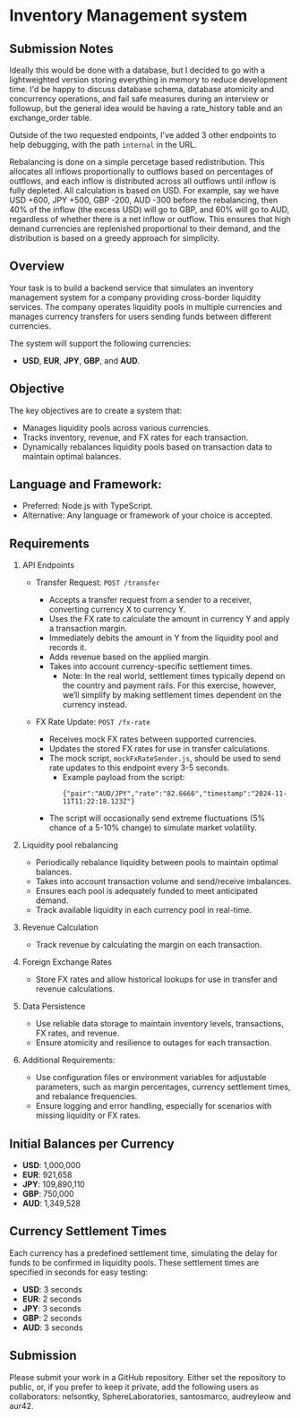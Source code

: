 # Inventory Management system

## Submission Notes
Ideally this would be done with a database, but I decided to go with a lightweighted version storing everything in memory to reduce development time. I'd be happy to discuss database schema, database atomicity and concurrency operations, and fail safe measures during an interview or followup, but the general idea would be having a rate_history table and an exchange_order table.

Outside of the two requested endpoints, I've added 3 other endpoints to help debugging, with the path `internal` in the URL.

Rebalancing is done on a simple percetage based redistribution. This allocates all inflows proportionally to outflows based on percentages of outflows, and each inflow is distributed across all outflows until inflow is fully depleted. All calculation is based on USD. For example, say we have USD +600, JPY +500, GBP -200, AUD -300 before the rebalancing, then 40% of the inflow (the excess USD) will go to GBP, and 60% will go to AUD, regardless of whether there is a net inflow or outflow. This ensures that high demand currencies are replenished proportional to their demand, and the distribution is based on a greedy approach for simplicity.

## Overview

Your task is to build a backend service that simulates an inventory management system for a company providing cross-border liquidity services. The company operates liquidity pools in multiple currencies and manages currency transfers for users sending funds between different currencies.

The system will support the following currencies:

- **USD**, **EUR**, **JPY**, **GBP**, and **AUD**.

## Objective

The key objectives are to create a system that:

- Manages liquidity pools across various currencies.
- Tracks inventory, revenue, and FX rates for each transaction.
- Dynamically rebalances liquidity pools based on transaction data to maintain optimal balances.

## Language and Framework:

- Preferred: Node.js with TypeScript.
- Alternative: Any language or framework of your choice is accepted.

## Requirements

1. API Endpoints

   - Transfer Request: `POST /transfer`

     - Accepts a transfer request from a sender to a receiver, converting currency X to currency Y.
     - Uses the FX rate to calculate the amount in currency Y and apply a transaction margin.
     - Immediately debits the amount in Y from the liquidity pool and records it.
     - Adds revenue based on the applied margin.
     - Takes into account currency-specific settlement times.
       - Note: In the real world, settlement times typically depend on the country and payment rails. For this exercise, however, we’ll simplify by making settlement times dependent on the currency instead.

   - FX Rate Update: `POST /fx-rate`
     - Receives mock FX rates between supported currencies.
     - Updates the stored FX rates for use in transfer calculations.
     - The mock script, `mockFxRateSender.js`, should be used to send rate updates to this endpoint every 3-5 seconds.
       - Example payload from the script:
         ```
         {"pair":"AUD/JPY","rate":"82.6666","timestamp":"2024-11-11T11:22:18.123Z"}
         ```
     - The script will occasionally send extreme fluctuations (5% chance of a 5-10% change) to simulate market volatility.

2. Liquidity pool rebalancing

   - Periodically rebalance liquidity between pools to maintain optimal balances.
   - Takes into account transaction volume and send/receive imbalances.
   - Ensures each pool is adequately funded to meet anticipated demand.
   - Track available liquidity in each currency pool in real-time.

3. Revenue Calculation

   - Track revenue by calculating the margin on each transaction.

4. Foreign Exchange Rates

   - Store FX rates and allow historical lookups for use in transfer and revenue calculations.

5. Data Persistence

   - Use reliable data storage to maintain inventory levels, transactions, FX rates, and revenue.
   - Ensure atomicity and resilience to outages for each transaction.

6. Additional Requirements:

   - Use configuration files or environment variables for adjustable parameters, such as margin percentages, currency settlement times, and rebalance frequencies.
   - Ensure logging and error handling, especially for scenarios with missing liquidity or FX rates.

## Initial Balances per Currency

- **USD**: 1,000,000
- **EUR**: 921,658
- **JPY**: 109,890,110
- **GBP**: 750,000
- **AUD**: 1,349,528

## Currency Settlement Times

Each currency has a predefined settlement time, simulating the delay for funds to be confirmed in liquidity pools. These settlement times are specified in seconds for easy testing:

- **USD**: 3 seconds
- **EUR**: 2 seconds
- **JPY**: 3 seconds
- **GBP**: 2 seconds
- **AUD**: 3 seconds

## Submission

Please submit your work in a GitHub repository. Either set the repository to public, or, if you prefer to keep it private, add the following users as collaborators: nelsontky, SphereLaboratories, santosmarco, audreyleow and aur42.
